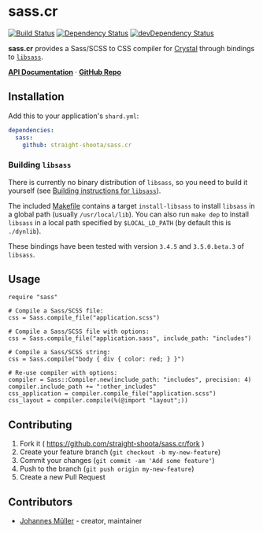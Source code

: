 # sass.cr

[![Build Status](https://travis-ci.org/straight-shoota/sass.cr.svg?branch=master)](https://travis-ci.org/straight-shoota/sass.cr)
[![Dependency Status](https://shards.rocks/badge/github/straight-shoota/crinja/status.svg)](https://shards.rocks/github/straight-shoota/crinja)
[![devDependency Status](https://shards.rocks/badge/github/straight-shoota/crinja/dev_status.svg)](https://shards.rocks/github/straight-shoota/crinja)

**sass.cr** provides a Sass/SCSS to CSS compiler for [Crystal](https://crystal-lang.org) through bindings to [`libsass`](https://github.com/sass/libsass/).

**[API Documentation](https://straight-shoota.github.io/sass.cr/api/latest/)** ·
**[GitHub Repo](https://github.com/straight-shoota/sass.cr)**

## Installation

Add this to your application's `shard.yml`:

```yaml
dependencies:
  sass:
    github: straight-shoota/sass.cr
```

### Building `libsass`
There is currently no binary distribution of `libsass`, so you need to build it yourself (see [Building instructions for `libsass`](https://github.com/sass/libsass/blob/master/docs/build.md)).

The included [Makefile](https://github.com/straight-shoota/sass.cr/blob/master/Makefile) contains a target `install-libsass` to install `libsass` in a global path (usually `/usr/local/lib`).
You can also run `make dep` to install `libsass` in a local path specified by `$LOCAL_LD_PATH` (by default this is `./dynlib`).

These bindings have been tested with version `3.4.5` and `3.5.0.beta.3` of `libsass`.

## Usage

```crystal
require "sass"

# Compile a Sass/SCSS file:
css = Sass.compile_file("application.scss")

# Compile a Sass/SCSS file with options:
css = Sass.compile_file("application.sass", include_path: "includes")

# Compile a Sass/SCSS string:
css = Sass.compile("body { div { color: red; } }")

# Re-use compiler with options:
compiler = Sass::Compiler.new(include_path: "includes", precision: 4)
compiler.include_path += ":other_includes"
css_application = compiler.compile_file("application.scss")
css_layout = compiler.compile(%(@import "layout";))
```

## Contributing

1. Fork it ( https://github.com/straight-shoota/sass.cr/fork )
2. Create your feature branch (`git checkout -b my-new-feature`)
3. Commit your changes (`git commit -am 'Add some feature'`)
4. Push to the branch (`git push origin my-new-feature`)
5. Create a new Pull Request

## Contributors

- [Johannes Müller](https://github.com/straight-shoota) - creator, maintainer
